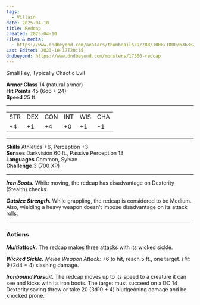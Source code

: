 ```yaml
---
tags:
  - Villain
date: 2025-04-10
title: Redcap
created: 2025-04-10
Files & media:
  - https://www.dndbeyond.com/avatars/thumbnails/9/788/1000/1000/636332006160598385.jpeg
Last Edited: 2023-10-17T20:15
dndbeyond: https://www.dndbeyond.com/monsters/17300-redcap
---
```








Small Fey, Typically Chaotic Evil

**Armor Class** 14 (natural armor)  
**Hit Points** 45 (6d6 + 24)  
**Speed** 25 ft.

---

|   |   |   |   |   |   |
|---|---|---|---|---|---|
|STR|DEX|CON|INT|WIS|CHA|
|+4|+1|+4|+0|+1|-1|

---

**Skills** Athletics +6, Perception +3  
**Senses** Darkvision 60 ft., Passive Perception 13  
**Languages** Common, Sylvan  
**Challenge** 3 (700 XP)

---

_**Iron Boots.**_ While moving, the redcap has disadvantage on Dexterity (Stealth) checks.

_**Outsize Strength.**_ While grappling, the redcap is considered to be Medium. Also, wielding a heavy weapon doesn’t impose disadvantage on its attack rolls.

---

### Actions

_**Multiattack.**_ The redcap makes three attacks with its wicked sickle.

_**Wicked Sickle.** Melee Weapon Attack:_ +6 to hit, reach 5 ft., one target. _Hit:_ 9 (2d4 + 4) slashing damage.

_**Ironbound Pursuit.**_ The redcap moves up to its speed to a creature it can see and kicks with its iron boots. The target must succeed on a DC 14 Dexterity saving throw or take 20 (3d10 + 4) bludgeoning damage and be knocked prone.